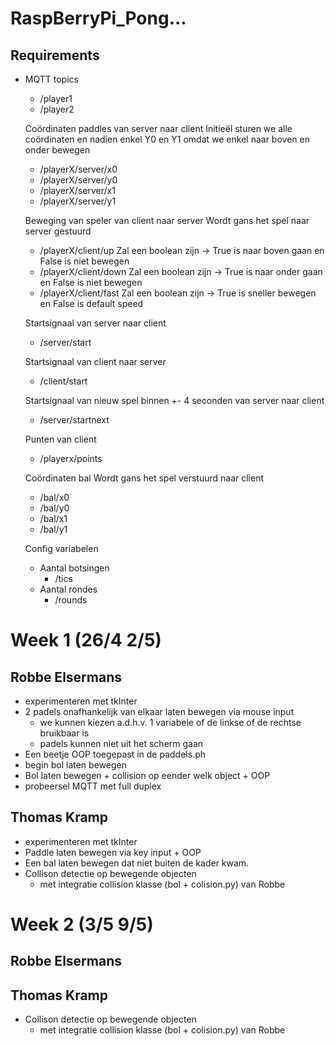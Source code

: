 # RaspBerryPi_Pong...

## Requirements
* MQTT topics
    - /player1
    - /player2

    Coördinaten paddles van server naar client
    Initieël sturen we alle coördinaten en nadien enkel Y0 en Y1 omdat we enkel naar boven en onder bewegen
    - /playerX/server/x0
    - /playerX/server/y0
    - /playerX/server/x1
    - /playerX/server/y1

    Beweging van speler van client naar server
    Wordt gans het spel naar server gestuurd
    - /playerX/client/up  Zal een boolean zijn -> True is naar boven gaan en False is niet bewegen
    - /playerX/client/down  Zal een boolean zijn -> True is naar onder gaan en False is niet bewegen
    - /playerX/client/fast  Zal een boolean zijn -> True is sneller bewegen en False is default speed

    Startsignaal van server naar client
    - /server/start

    Startsignaal van client naar server
    - /client/start

    Startsignaal van nieuw spel binnen +- 4 seconden van server naar client
    - /server/startnext

    Punten van client
    - /playerx/points

    Coördinaten bal
    Wordt gans het spel verstuurd naar client
    - /bal/x0
    - /bal/y0
    - /bal/x1
    - /bal/y1

    Config variabelen
    - Aantal botsingen
        - /tics
    - Aantal rondes
        - /rounds



# Week 1 (26/4 2/5)
## Robbe Elsermans
* experimenteren met tkInter
* 2 padels onafhankelijk van elkaar laten bewegen via mouse input
    * we kunnen kiezen a.d.h.v. 1 variabele of de linkse of de rechtse bruikbaar is
    * padels kunnen niet uit het scherm gaan
* Een beetje OOP toegepast in de paddels.ph
* begin bol laten bewegen
* Bol laten bewegen + collision op eender welk object + OOP
* probeersel MQTT met full duplex 

## Thomas Kramp
* experimenteren met tkInter
* Paddle laten bewegen via key input + OOP
* Een bal laten bewegen dat niet buiten de kader kwam.
* Collison detectie op bewegende objecten
    * met integratie collision klasse (bol + colision.py) van Robbe


# Week 2 (3/5 9/5)
## Robbe Elsermans


## Thomas Kramp
* Collison detectie op bewegende objecten
    * met integratie collision klasse (bol + colision.py) van Robbe